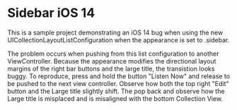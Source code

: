 # Sidebar iOS 14

This is a sample project demonstrating an iOS 14 bug when using the new UICollectionLayoutListConfiguration when the appearance is set to .sidebar.

The problem occurs when pushing from this list configuration to another ViewController. Because the appearance modifies the directional layout margins of the right bar buttons and the large title, the transistion looks buggy. To reproduce, press and hold the button "Listen Now" and release to be pushed to the next view controller. Observe how both the top right "Edit" button and the Large title slightly shift. The pop back and observe how the Large title is misplaced and is misaligned with the bottom Collection View.
